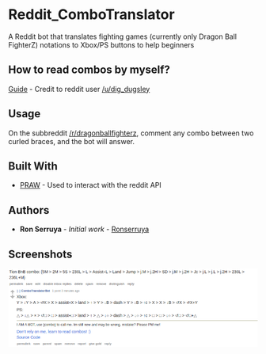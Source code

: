 # Reddit_ComboTranslator

A Reddit bot that translates fighting games (currently only Dragon Ball FighterZ) notations to Xbox/PS buttons to help beginners

## How to read combos by myself?
[Guide](https://www.reddit.com/r/dragonballfighterz/comments/7lagry/diggys_dojo_basic_mechanics_controls_and_notations/) - Credit to reddit user [/u/dig_dugsley](https://www.reddit.com/user/dig_dugsley)

## Usage

On the subbreddit [/r/dragonballfighterz](https://www.reddit.com/r/dragonballfighterz/), comment any combo between two curled braces, and the bot will answer.


## Built With

* [PRAW](https://github.com/praw-dev/praw) - Used to interact with the reddit API


## Authors

* **Ron Serruya** - *Initial work* - [Ronserruya](https://github.com/Ronserruya)

## Screenshots

![alt text](/combo.png)
